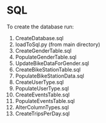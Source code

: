 # SQL
To create the database run:
1. CreateDatabase.sql
2. loadToSql.py (from main directory)
3. CreateGenderTable.sql
4. PopulateGenderTable.sql
5. UpdateBikeDataForGender.sql
6. CreateBikeStationTable.sql
7. PopulateBikeStationData.sql
8. CreateUserType.sql
9. PopulateUserType.sql
10. CreateEventsTable.sql
11. PopulateEventsTable.sql
12. AlterColumnTypes.sql
13. CreateTripsPerDay.sql